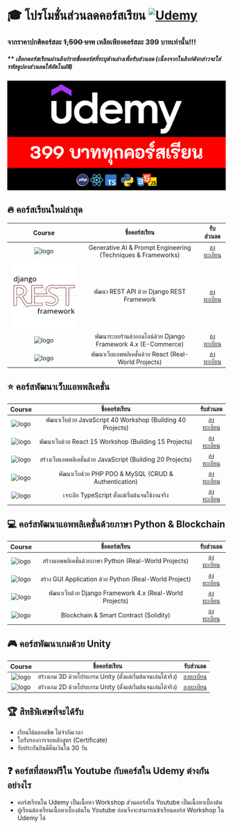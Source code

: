 # 🎓 โปรโมชั่นส่วนลดคอร์สเรียน [![Udemy](https://img.shields.io/badge/Udemy-A435F0?logo=udemy&logoColor=fff)](https://www.udemy.com/user/kong-ruksiam/)
### จากราคาปกติคอร์สละ ~~1,590 บาท~~ เหลือเพียงคอร์สละ 399 บาทเท่านั้น!!!
##### ** **เลือกคอร์สเรียนผ่านลิงก์รายชื่อคอร์สที่ระบุด้านล่างเพื่อรับส่วนลด (เนื่องจากในลิงก์ดังกล่าวจะใส่รหัสคูปองส่วนลดให้อัตโนมัติ)**

![image](https://github.com/kongruksiamza/udemy-course/blob/main/poster-final.png?raw=true)

## 🔥 คอร์สเรียนใหม่ล่าสุด
|Course| ชื่อคอร์สเรียน | รับส่วนลด |
|:----:|:------------------------:|:----:|
|![logo](https://github.com/kongruksiamza/ebook-for-education/blob/main/assets/ChatGPT50.svg)|Generative AI & Prompt Engineering (Techniques & Frameworks)           | [ลงทะเบียน](https://www.udemy.com/course/generative-ai-prompt-engineering/?couponCode=CP072025) |
|![logo](https://github.com/devicons/devicon/blob/master/icons/djangorest/djangorest-original.svg)|พัฒนา REST API ด้วย Django REST Framework           | [ลงทะเบียน](https://www.udemy.com/course/rest-api-django-rest-framework/?couponCode=CP072025) |
|![logo](https://skillicons.dev/icons?i=django)|พัฒนาระบบร้านค้าออนไลน์ด้วย Django Framework 4.x (E-Commerce)    | [ลงทะเบียน](https://www.udemy.com/course/django-framework-e-commerce/?couponCode=CP072025) |
|![logo](https://skillicons.dev/icons?i=react)|พัฒนาเว็บแอพพลิเคชั่นด้วย React (Real-World Projects)     | [ลงทะเบียน](https://www.udemy.com/course/react-real-world-projects/?couponCode=CP072025)|

## ⭐ คอร์สพัฒนาเว็บแอพพลิเคชั่น
|Course| ชื่อคอร์สเรียน | รับส่วนลด |
|:----:|:------------------------:|:----:|
|![logo](https://skillicons.dev/icons?i=javascript)|พัฒนาเว็บด้วย JavaScript 40 Workshop (Building 40 Projects)           | [ลงทะเบียน](https://www.udemy.com/course/javascript-30-workshop/?couponCode=CP072025) |
|![logo](https://skillicons.dev/icons?i=react)|พัฒนาเว็บด้วย React 15 Workshop (Building 15 Projects)    | [ลงทะเบียน](https://www.udemy.com/course/react-15-workshop/?couponCode=CP072025) |
|![logo](https://skillicons.dev/icons?i=javascript)|สร้างเว็บแอพพลิเคชั่นด้วย JavaScript (Building 20 Projects)     | [ลงทะเบียน](https://www.udemy.com/course/javascript-building-20-projects/?couponCode=CP072025)|
|![logo](https://skillicons.dev/icons?i=php)|พัฒนาเว็บด้วย PHP PDO & MySQL (CRUD & Authentication)     | [ลงทะเบียน](https://www.udemy.com/course/php-pdo-mysql-crud/?couponCode=CP072025)|
|![logo](https://skillicons.dev/icons?i=typescript)|เจาะลึก TypeScript ตั้งแต่เริ่มต้นจนใช้งานจริง     | [ลงทะเบียน](https://www.udemy.com/course/typescript-basic/?couponCode=CP072025)|

## 💻 คอร์สพัฒนาแอพพลิเคชั่นด้วยภาษา Python & Blockchain 
|Course| ชื่อคอร์สเรียน | รับส่วนลด |
|:----:|:------------------------:|:----:|
|![logo](https://skillicons.dev/icons?i=python)|สร้างแอพพลิเคชั่นด้วยภาษา Python (Real-World Projects)           | [ลงทะเบียน](https://www.udemy.com/course/python-real-world-projects/?couponCode=CP072025) |
|![logo](https://skillicons.dev/icons?i=python)|สร้าง GUI Application ด้วย Python (Real-World Project)    | [ลงทะเบียน](https://www.udemy.com/course/python-gui-projects/?couponCode=CP072025) |
|![logo](https://skillicons.dev/icons?i=django)|พัฒนาเว็บด้วย Django Framework 4.x (Real-World Projects)     | [ลงทะเบียน](https://www.udemy.com/course/django-framework-real-world-projects/?couponCode=CP072025)|
|![logo](https://skillicons.dev/icons?i=solidity)|Blockchain & Smart Contract (Solidity)     | [ลงทะเบียน](https://www.udemy.com/course/blockchain-smart-contract/?couponCode=CP072025)|

## 🎮 คอร์สพัฒนาเกมด้วย Unity 
|Course| ชื่อคอร์สเรียน | รับส่วนลด |
|:----:|:------------------------:|:----:|
|![logo](https://skillicons.dev/icons?i=unity)|สร้างเกม 3D ด้วยโปรแกรม Unity (ตั้งแต่เริ่มต้นจนเล่นได้จริง)           | [ลงทะเบียน](https://www.udemy.com/course/unity-3d-game/?couponCode=CP072025) |
|![logo](https://skillicons.dev/icons?i=unity)|สร้างเกม 2D ด้วยโปรแกรม Unity (ตั้งแต่เริ่มต้นจนเล่นได้จริง)    | [ลงทะเบียน](https://www.udemy.com/course/unity-2d-tutorial/?couponCode=CP072025) |

## 🏆 สิทธิพิเศษที่จะได้รับ
- เรียนได้ตลอดชีพ ไม่จำกัดเวลา
- ใบรับรองการจบหลักสูตร (Certificate)
- รับประกันยินดีคืนเงินใน 30 วัน

## ❓ คอร์สที่สอนฟรีใน Youtube กับคอร์สใน Udemy ต่างกันอย่างไร
- คอร์สเรียนใน Udemy เป็นเนื้อหา Workshop ส่วนคอร์สใน Youtube เป็นเนื้อหาเบื้องต้น
- ผู้เรียนต้องเรียนเนื้อหาเบื้องต้นใน Youtube ก่อนจึงจะสามารถเข้าเรียนคอร์ส Workshop ใน Udemy ได้


